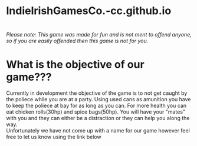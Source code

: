 # IndieIrishGamesCo.-cc.github.io
<!DOCTYPE html>
<html>
<body>
  <!-- put picture of the logo under this line-->
  <img src=""/>
  <h6 id="notice">Please note: This game was made for fun and is not ment to offend anyone, so if you are easily offended then this game is not for you.</h6>
  <h1>What is the objective of our game???</h1>
  <p>Currently in development the objective of the game is to not get caught by the poliece while you are at a party. Using used cans as amunition you have to keep
    the poliece at bay for as long as you can. For more health you can eat chicken rolls(30hp) and spice bags(50hp). You will have your "mates" with you and they can
    either be a distraction or they can help you along the way.<br/>
    Unfortunately we have not come up with a name for our game however feel free to let us know using the link below</p>
    <!-- put link for twitter here-->
</body>
</html>

